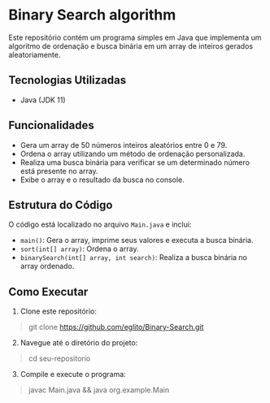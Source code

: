 # Binary Search algorithm
Este repositório contém um programa simples em Java que implementa um algoritmo de ordenação e busca binária em um array de inteiros gerados aleatoriamente.

## Tecnologias Utilizadas

- Java (JDK 11)

## Funcionalidades

- Gera um array de 50 números inteiros aleatórios entre 0 e 79.
- Ordena o array utilizando um método de ordenação personalizada.
- Realiza uma busca binária para verificar se um determinado número está presente no array.
- Exibe o array e o resultado da busca no console.

## Estrutura do Código

O código está localizado no arquivo `Main.java` e inclui:

- `main()`: Gera o array, imprime seus valores e executa a busca binária.
- `sort(int[] array)`: Ordena o array.
- `binarySearch(int[] array, int search)`: Realiza a busca binária no array ordenado.

## Como Executar

1. Clone este repositório:

> git clone https://github.com/eglito/Binary-Search.git

2. Navegue até o diretório do projeto:

> cd seu-repositorio

3. Compile e execute o programa:

> javac Main.java && java org.example.Main

